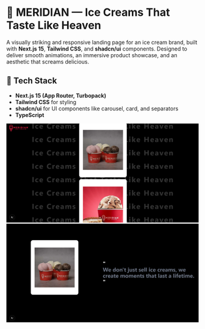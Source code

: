 # 🍦 MERIDIAN — Ice Creams That Taste Like Heaven

A visually striking and responsive landing page for an ice cream brand, built with **Next.js 15**, **Tailwind CSS**, and **shadcn/ui** components. Designed to deliver smooth animations, an immersive product showcase, and an aesthetic that screams delicious.

## 🧱 Tech Stack

- **Next.js 15 (App Router, Turbopack)**
- **Tailwind CSS** for styling
- **shadcn/ui** for UI components like carousel, card, and separators
- **TypeScript** 

![Screenshot](/Screenshot%202025-05-10%20172954.png)
![Screenshot](/Screenshot%202025-05-10%20173009.png)
